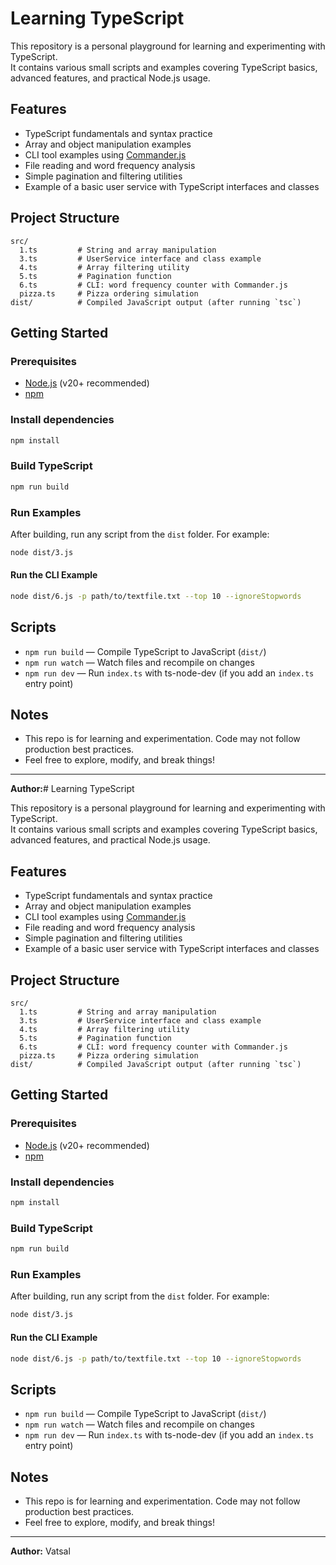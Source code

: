 # Learning TypeScript

This repository is a personal playground for learning and experimenting with TypeScript.  
It contains various small scripts and examples covering TypeScript basics, advanced features, and practical Node.js usage.

## Features

- TypeScript fundamentals and syntax practice
- Array and object manipulation examples
- CLI tool examples using [Commander.js](https://www.npmjs.com/package/commander)
- File reading and word frequency analysis
- Simple pagination and filtering utilities
- Example of a basic user service with TypeScript interfaces and classes

## Project Structure

```
src/
  1.ts         # String and array manipulation
  3.ts         # UserService interface and class example
  4.ts         # Array filtering utility
  5.ts         # Pagination function
  6.ts         # CLI: word frequency counter with Commander.js
  pizza.ts     # Pizza ordering simulation
dist/          # Compiled JavaScript output (after running `tsc`)
```

## Getting Started

### Prerequisites

- [Node.js](https://nodejs.org/) (v20+ recommended)
- [npm](https://www.npmjs.com/)

### Install dependencies

```sh
npm install
```

### Build TypeScript

```sh
npm run build
```

### Run Examples

After building, run any script from the `dist` folder. For example:

```sh
node dist/3.js
```

#### Run the CLI Example

```sh
node dist/6.js -p path/to/textfile.txt --top 10 --ignoreStopwords
```

## Scripts

- `npm run build` — Compile TypeScript to JavaScript (`dist/`)
- `npm run watch` — Watch files and recompile on changes
- `npm run dev` — Run `index.ts` with ts-node-dev (if you add an `index.ts` entry point)

## Notes

- This repo is for learning and experimentation. Code may not follow production best practices.
- Feel free to explore, modify, and break things!

---

**Author:**# Learning TypeScript

This repository is a personal playground for learning and experimenting with TypeScript.  
It contains various small scripts and examples covering TypeScript basics, advanced features, and practical Node.js usage.

## Features

- TypeScript fundamentals and syntax practice
- Array and object manipulation examples
- CLI tool examples using [Commander.js](https://www.npmjs.com/package/commander)
- File reading and word frequency analysis
- Simple pagination and filtering utilities
- Example of a basic user service with TypeScript interfaces and classes

## Project Structure

```
src/
  1.ts         # String and array manipulation
  3.ts         # UserService interface and class example
  4.ts         # Array filtering utility
  5.ts         # Pagination function
  6.ts         # CLI: word frequency counter with Commander.js
  pizza.ts     # Pizza ordering simulation
dist/          # Compiled JavaScript output (after running `tsc`)
```

## Getting Started

### Prerequisites

- [Node.js](https://nodejs.org/) (v20+ recommended)
- [npm](https://www.npmjs.com/)

### Install dependencies

```sh
npm install
```

### Build TypeScript

```sh
npm run build
```

### Run Examples

After building, run any script from the `dist` folder. For example:

```sh
node dist/3.js
```

#### Run the CLI Example

```sh
node dist/6.js -p path/to/textfile.txt --top 10 --ignoreStopwords
```

## Scripts

- `npm run build` — Compile TypeScript to JavaScript (`dist/`)
- `npm run watch` — Watch files and recompile on changes
- `npm run dev` — Run `index.ts` with ts-node-dev (if you add an `index.ts` entry point)

## Notes

- This repo is for learning and experimentation. Code may not follow production best practices.
- Feel free to explore, modify, and break things!

---

**Author:** Vatsal